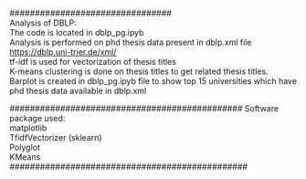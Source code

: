 ################################<br>
Analysis of DBLP:<br>
The code  is located in dblp_pg.ipyb  <br>
Analysis is performed on phd thesis data present in dblp.xml file https://dblp.uni-trier.de/xml/ <br>
tf-idf is used for vectorization of thesis titles<br>
K-means clustering is done on thesis titles to get related thesis titles.<br>
Barplot is created in dblp_pg.ipyb file to show top 15 universities which have phd thesis data available in dblp.xml<br>


##############################################
Software package used:<br>
matplotlib<br>
TfidfVectorizer (sklearn)<br>
Polyglot<br>
KMeans<br>
###############################################
